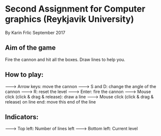 # Second Assignment for Computer graphics (Reykjavik University)
By Karin Frlic
September 2017

## Aim of the game
Fire the cannon and hit all the boxes. Draw lines to help you.

## How to play:
---> Arrow keys: move the cannon
---> S and D: change the angle of the cannon
---> R: reset the level
---> Enter: fire the cannon
---> Mouse click (click & drag & release): draw a line
---> Mouse click (click & drag & release) on line end: move this end of the line

## Indicators:
---> Top left: Number of lines left
---> Bottom left: Current level